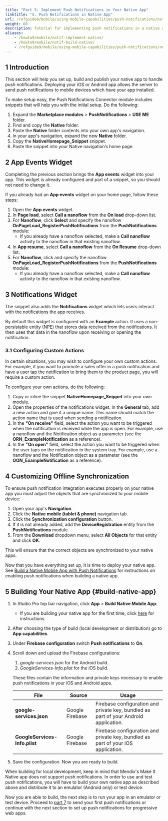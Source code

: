 ```yaml
---
title: "Part 5: Implement Push Notifications in Your Native App"
linktitle: "5. Push Notifications in Native App"
url: /refguide9/mobile/using-mobile-capabilities/push-notifications/notif-implement-native/
weight: 60
description: Tutorial for implementing push notifications in a native app.
aliases:
    - /howto9/mobile/notif-implement-native/
    - /howto9/mobile/notif-build-native/
    - /refguide9/mobile/using-mobile-capabilities/push-notifications/notif-build-native/
---
```


## 1 Introduction

This section will help you set up, build and publish your native app to handle push notifications. Deploying your iOS or Android app allows the server to send push notifications to mobile devices which have your app installed.

To make setup easy, the Push Notifications Connector module includes snippets that will help you with the initial setup. Do the following:

1. Expand the **Marketplace modules** > **PushNotifications** > **USE ME** folder.
1. Find and copy the **Native** folder.
1. Paste the **Native** folder contents into your own app's navigation.
1. In your app's navigation, expand the new **Native** folder.
1. Copy the **NativeHomepage_Snippet** snippet.
1. Paste the snippet into your Native navigation’s home page.

## 2 App Events Widget

Completing the previous section brings the **App events** widget into your app. This widget is already configured and part of a snippet, so you should not need to change it. 

If you already had an **App events** widget on your home page, follow these steps:

1. Open the **App events** widget.
1. In  **Page load**, select **Call a nanoflow** from the **On load**  drop-down list. 
1. For **Nanoflow**, click **Select** and specify the nanoflow **OnPageLoad_RegisterPushNotifications** from the **PushNotifications** module:<br /> 
    * If you already have a nanoflow selected, make a **Call nanoflow** activity to the nanoflow in that existing nanoflow.<br />
1. In **App resume**, select **Call a nanoflow** from the **On Resume** drop-down list. 
1. For **Nanoflow**, click and specify the nanoflow **OnPageLoad_RegisterPushNotifications** from the **PushNotifications** module: <br />
    * If you already have a nanoflow selected, make a **Call nanoflow** activity to the  nanoflow in that existing nanoflow. <br /> 

## 3 Notifications Widget

The snippet also adds the **Notifications** widget which lets users interact with the notifications the app receives.

By default this widget is configured with an **Example** action. It uses a non-persistable entity ([NPE](/refguide9/persistability/#non-persistable)) that stores data received from the notifications. It then uses that data in the nanoflow upon receiving or opening the notification.

### 3.1 Configuring Custom Actions

In certain situations, you may wish to configure your own custom actions. For example, if you want to promote a sales offer in a push notification and have a user tap the notification to bring them to the product page, you will require a custom action. 

To configure your own actions, do the following:

1. Copy or inline the snippet **NativeHomepage_Snippet** into your own module.
1. Open the properties of the notifications widget. In the **General** tab, add a new action and give it a unique name. This name should match the action name that is used when sending a notification.
1. In the **"On receive"** field, select the action you want to be triggered when the notification is received while the app is open. For example, use a nanoflow and the Notification object as a parameter (see the **ORN_ExampleNotification** as a reference).
1. In the **"On open"** field, select the action you want to be triggered when the user taps on the notification in the system tray. For example, use a nanoflow and the Notification object as a parameter (see the **OON_ExampleNotification** as a reference).

## 4 Customizing Offline Synchronization

To ensure push notification integration executes properly on your native app you must adjust the objects that are synchronized to your mobile device:

1. Open your app's **Navigation**.
1. Click the **Native mobile (tablet & phone)** navigation tab.
1. Click the **Synchronization configuration** button.
1. If it is not already added, add the **DeviceRegistration** entity from the **PushNotifications** module.
1. From the **Download** dropdown menu, select **All Objects** for that entity and click **OK**.

This will ensure that the correct objects are synchronized to your native apps.

Now that you have everything set up, it is time to deploy your native app. See [Build a Native Mobile App with Push Notifications](/refguide9/mobile/using-mobile-capabilities/push-notifications/notif-build-native/) for instructions on enabling push notifications when building a native app. 

## 5 Building Your Native App {#build-native-app}

1. In Studio Pro top bar navigation, click **App** > **Build Native Mobile App**: </br>
    * If you are building your native app for the first time, click [here](/refguide/mobile/distributing-mobile-apps/building-native-apps/native-build-locally/) for instructions.</br>
1. After choosing the type of build (local development or distribution) go to **App capabilities**.</br>
1. Under **Firebase configuration** switch **Push notifications** to **On**.</br>
1. Scroll down and upload the Firebase configurations:</br>
    1. *google-services.json* for the Android build.</br>
    1. *GoogleServices-Info.plist* for the iOS build.</br>

    These files contain the information and private keys necessary to enable push notifications in your iOS and Android apps. 

    | **File**    | **Source**   | **Usage**      |
    | -------- | -------- | ------- |
    | **google-services.json** | Google Firebase | Firebase configuration and private key, bundled as part of your Android application. |
    | **GoogleServices-Info.plist** | Google Firebase | Firebase configuration and private key, bundled as part of your iOS application. |
1. Save the configuration. Now you are ready to build.

When building for local development, keep in mind that Mendix's Make It Native app does not support push notifications. In order to use and test push notifications, you will have to build your own native app as described above and distribute it to an emulator (Android only) or test device.

Now you are able to build, the next step is to run your app in an emulator or test device. Proceed to [part 7](/refguide/mobile/using-mobile-capabilities/push-notifications/notif-send-test/) to send your first push notifications or continue with the next section to set up push notifications for progressive web apps.
